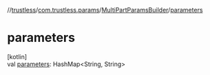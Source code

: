 //[trustless](../../../index.md)/[com.trustless.params](../index.md)/[MultiPartParamsBuilder](index.md)/[parameters](parameters.md)

# parameters

[kotlin]\
val [parameters](parameters.md): HashMap&lt;String, String&gt;
